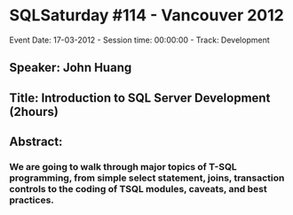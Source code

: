 # SQLSaturday #114 - Vancouver 2012
Event Date: 17-03-2012 - Session time: 00:00:00 - Track: Development
## Speaker: John Huang
## Title: Introduction to SQL Server Development (2hours)
## Abstract:
### We are going to walk through major topics of T-SQL programming, from simple select statement, joins, transaction controls to the coding of TSQL modules, caveats, and best practices.
